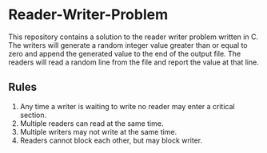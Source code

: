 # Reader-Writer-Problem
This repository contains a solution to the reader writer problem written in C.
The writers will generate a random integer value greater than or equal to zero
and append the generated value to the end of the output file.  The readers will
read a random line from the file and report the value at that line.

## Rules
1. Any time a writer is waiting to write no reader may enter a critical section.
2. Multiple readers can read at the same time.
3. Multiple writers may not write at the same time.
4. Readers cannot block each other, but may block writer.
